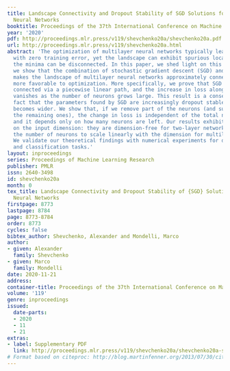 ```yaml
---
title: Landscape Connectivity and Dropout Stability of SGD Solutions for Over-parameterized
  Neural Networks
booktitle: Proceedings of the 37th International Conference on Machine Learning
year: '2020'
pdf: http://proceedings.mlr.press/v119/shevchenko20a/shevchenko20a.pdf
url: http://proceedings.mlr.press/v119/shevchenko20a.html
abstract: 'The optimization of multilayer neural networks typically leads to a solution
  with zero training error, yet the landscape can exhibit spurious local minima and
  the minima can be disconnected. In this paper, we shed light on this phenomenon:
  we show that the combination of stochastic gradient descent (SGD) and over-parameterization
  makes the landscape of multilayer neural networks approximately connected and thus
  more favorable to optimization. More specifically, we prove that SGD solutions are
  connected via a piecewise linear path, and the increase in loss along this path
  vanishes as the number of neurons grows large. This result is a consequence of the
  fact that the parameters found by SGD are increasingly dropout stable as the network
  becomes wider. We show that, if we remove part of the neurons (and suitably rescale
  the remaining ones), the change in loss is independent of the total number of neurons,
  and it depends only on how many neurons are left. Our results exhibit a mild dependence
  on the input dimension: they are dimension-free for two-layer networks and require
  the number of neurons to scale linearly with the dimension for multilayer networks.
  We validate our theoretical findings with numerical experiments for different architectures
  and classification tasks.'
layout: inproceedings
series: Proceedings of Machine Learning Research
publisher: PMLR
issn: 2640-3498
id: shevchenko20a
month: 0
tex_title: Landscape Connectivity and Dropout Stability of {SGD} Solutions for Over-parameterized
  Neural Networks
firstpage: 8773
lastpage: 8784
page: 8773-8784
order: 8773
cycles: false
bibtex_author: Shevchenko, Alexander and Mondelli, Marco
author:
- given: Alexander
  family: Shevchenko
- given: Marco
  family: Mondelli
date: 2020-11-21
address: 
container-title: Proceedings of the 37th International Conference on Machine Learning
volume: '119'
genre: inproceedings
issued:
  date-parts:
  - 2020
  - 11
  - 21
extras:
- label: Supplementary PDF
  link: http://proceedings.mlr.press/v119/shevchenko20a/shevchenko20a-supp.pdf
# Format based on citeproc: http://blog.martinfenner.org/2013/07/30/citeproc-yaml-for-bibliographies/
---
```


